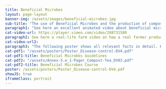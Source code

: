 ```yaml
---
title: Beneficial Microbes
layout: page-layout
banner-img: /assets/images/beneficial-microbes.jpg
sub-title: "The use of Beneficial Microbes and the production of compost starter and compost tea are important practices for a healthy soil life and a good soil fertility."
paragraph1: "See here an excellent animated video about beneficial microbes, how to produce compost starter and compost tea and what benefits farmers get:"
cat-video-url: https://player.vimeo.com/video/288731580
paragraph2: See here a real-life farm video on how a real farmer produces his own compost tea and which benefits he gets from it.
cat-video-url2: 
paragraph3: "The following poster shows all relevant facts in detail. Have a look at it:"
cat-pdf1: "/assets/posters/Poster_Disease-control-DV4.pdf"
cat-pdf1-title: Beneficial Microbes Guidelines
cat-pdf2: "/assets/Annex-5.e_1-Pager_Compost-Tea_DV03.pdf"
cat-pdf2-title: Beneficial Microbes Course
poster: /assets/posters/Poster_Disease-control-DV4.pdf
showJS: true
iframeClass: portrait
---
```

